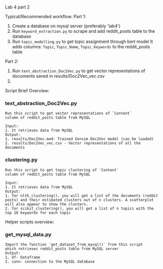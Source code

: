 Lab 4 part 2

Typical/Recommended workflow:
Part 1:
1. Create a database on mysql server (preferably 'lab4')
2. Run `keyword_extraction.py` to scrape and add reddit_posts table to the database
3. Run `topic_modelling.py` to get topic assignment through bert model
	It adds columns: `Topic`, `Topic_Name`, `Topic_Keywords` to the reddit_posts table

Part 2:
1. Run `text_abstraction_Doc2Vec.py` to get vector representations of documents
	saved in results/Doc2Vec_vec.csv
2.

Script Brief Overview:
### text_abstraction_Doc2Vec.py
	Run this script to get vector representations of `Content`
	column of reddit_posts table from MySQL

	Input: 
	1. It retrieves data from MySQL
	Output: 
	1. results/Doc2Vec.mod- Trained Gensim Doc2Vec model (can be loaded)
	2. results/Doc2Vec_vec.csv - Vector representations of all the documents
	
### clustering.py
	Run this script to get topic clustering of `Content`
	column of reddit_posts table from MySQL

	Input: 
	1. It retrieves data from MySQL
	Output: 
	1. for nltk_clustering(), you will get a list of the documents (reddit posts) and their estimated clusters out of n clusters. A scatterplot will also appear to show the clusters.
	2. for scikit_clustering(), you will get a list of n topics with the top 10 keywords for each topic
	
Helper scripts overview:
### get_mysql_data.py
	Import the function `get_dataset_from_mysql()` from this script
	which retrieves reddit_posts table from MySQL server
	Output:
	1. df- Dataframe
	2. conn- connection to the MySQL database
